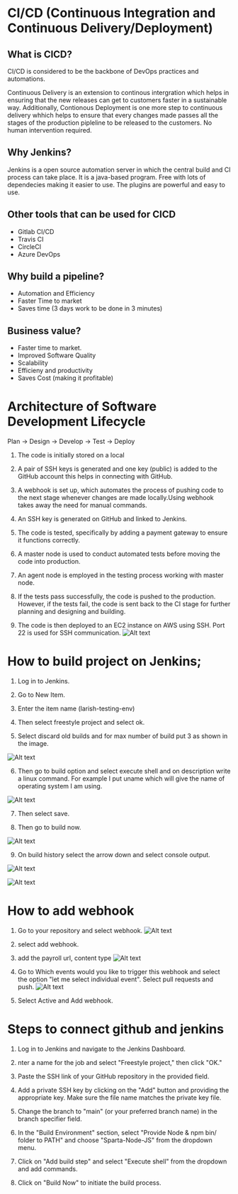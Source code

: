 # CI/CD (Continuous Integration and Continuous Delivery/Deployment)

## What is CICD?

CI/CD is considered to be the backbone of DevOps practices and automations.

Continuous Delivery is an extension to continous intergration which helps in ensuring that the new releases can get to customers faster in a sustainable way. Additionally, Contionous Deployment is one more step to continuous delivery whhich helps to ensure that every changes made passes all the stages of the production pipleline to be released to the customers. No human intervention required.



## Why Jenkins?

Jenkins is a open source automation server in which the central build and CI process can take place. It is a java-based program. Free with lots of dependecies making it easier to use. The plugins are powerful and easy to use. 

## Other tools that can be used for CICD

- Gitlab CI/CD
- Travis CI
- CircleCI
- Azure DevOps

## Why build a pipeline?
- Automation and Efficiency
- Faster Time to market
- Saves time (3 days work to be done in 3 minutes)


## Business value?
- Faster time to market.
- Improved Software Quality
- Scalability
- Efficieny and productivity
- Saves Cost (making it profitable)
  
# Architecture of Software Development Lifecycle

  Plan -> Design -> Develop -> Test -> Deploy


1. The code is initially stored on a local 

2. A pair of SSH keys is generated and one key (public) is added to the GitHub account this helps in connecting with GitHub. 

3. A webhook is set up, which automates the process of pushing code to the next stage whenever changes are made locally.Using webhook takes away the need for manual commands.

4. An SSH key is generated on GitHub and linked to Jenkins.

5. The code is tested, specifically by adding a payment gateway to ensure it functions correctly.

6. A master node is used to conduct automated tests before moving the code into production.

7. An agent node is employed in the testing process working with master node.

8. If the tests pass successfully, the code is pushed to the production. However, if the tests fail, the code is sent back to the CI stage for further planning and designing and building.

9. The code is then deployed to an EC2 instance on AWS using SSH. Port 22 is used for SSH communication.
![Alt text](CICD.images/CICD.png)

# How to build project on Jenkins;

1. Log in to Jenkins.
   
2. Go to New Item.
   
3. Enter the item name (larish-testing-env)
   
4. Then select freestyle project and select ok.
   
5. Select discard old builds and for max number of   build put 3 as shown in the image.

![Alt text](<CICD.images/Jenkins 1.png>)

6. Then go to build option and select execute shell and on description write a linux command. For example I put uname which will give the name of operating system I am using. 

![Alt text](<CICD.images/build jenkins.png>)

7. Then select save.
  
8. Then go to build now.

![Alt text](CICD.images/build.now.jenkins.png)

9. On build history select the arrow down and select console output.

![Alt text](<CICD.images/console output.png>)

![Alt text](<CICD.images/outup info.png>)


# How to add webhook

1. Go to your repository and select webhook. 
![Alt text](<CICD.images/webhook selection.png>)

2. select add webhook.

3. add the payroll url, content type
![Alt text](CICD.images/webhook.png) 

4. Go to Which events would you like to trigger this webhook and select the option "let me select individual event". Select pull requests and push.
![Alt text](<CICD.images/webhook options.png>)  

5. Select Active and Add webhook. 

# Steps to connect github and jenkins

1. Log in to Jenkins and navigate to the Jenkins Dashboard.

2. nter a name for the job and select "Freestyle project," then click "OK."

3. Paste the SSH link of your GitHub repository in the provided field.

4. Add a private SSH key by clicking on the "Add" button and providing the appropriate key. Make sure the file name matches the private key file.

5. Change the branch to "main" (or your preferred branch name) in the branch specifier field.

6. In the "Build Environment" section, select "Provide Node & npm bin/ folder to PATH" and choose "Sparta-Node-JS" from the dropdown menu.
7. Click on "Add build step" and select "Execute shell" from the dropdown and add commands. 
   
8.  Click on "Build Now" to initiate the build process.





